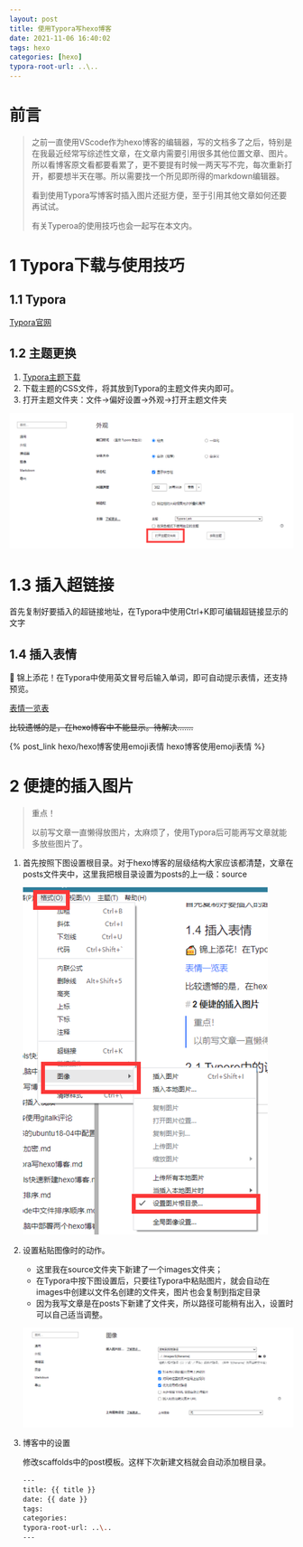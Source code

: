 ```yaml
---
layout: post
title: 使用Typora写hexo博客
date: 2021-11-06 16:40:02
tags: hexo
categories: [hexo]
typora-root-url: ..\..
---
```




# 前言

> 之前一直使用VScode作为hexo博客的编辑器，写的文档多了之后，特别是在我最近经常写综述性文章，在文章内需要引用很多其他位置文章、图片。所以看博客原文看都要看累了，更不要提有时候一两天写不完，每次重新打开，都要想半天在哪。所以需要找一个所见即所得的markdown编辑器。
>
> 看到使用Typora写博客时插入图片还挺方便，至于引用其他文章如何还要再试试。
>
> 有关Typeroa的使用技巧也会一起写在本文内。



# 1 Typora下载与使用技巧

## 1.1 Typora

[Typora官网](https://typora.io/)

## 1.2 主题更换

1. [Typora主题下载](https://theme.typora.io/)
2. 下载主题的CSS文件，将其放到Typora的主题文件夹内即可。
3. 打开主题文件夹：文件->偏好设置->外观->打开主题文件夹

![主题文件夹位置](/images/使用Typora写hexo博客/image-20211106170404957-16361894463612.png)

# 1.3 插入超链接

首先复制好要插入的超链接地址，在Typora中使用Ctrl+K即可编辑超链接显示的文字

## 1.4 插入表情

:cake: 锦上添花！在Typora中使用英文冒号后输入单词，即可自动提示表情，还支持预览。

[表情一览表](https://blog.csdn.net/weixin_42395140/article/details/111642339)

~~比较遗憾的是，在hexo博客中不能显示。待解决.......~~

{% post_link hexo/hexo博客使用emoji表情  hexo博客使用emoji表情 %}

# 2 便捷的插入图片

> 重点！
>
> 以前写文章一直懒得放图片，太麻烦了，使用Typora后可能再写文章就能多放些图片了。

1. 首先按照下图设置根目录。对于hexo博客的层级结构大家应该都清楚，文章在posts文件夹中，这里我把根目录设置为posts的上一级：source

   ![设置根目录](/images/使用Typora写hexo博客/image-20211106173513240.png)

2. 设置粘贴图像时的动作。

   + 这里我在source文件夹下新建了一个images文件夹；
   + 在Typora中按下图设置后，只要往Typora中粘贴图片，就会自动在images中创建以文件名创建的文件夹，图片也会复制到指定目录
   + 因为我写文章是在posts下新建了文件夹，所以路径可能稍有出入，设置时可以自己适当调整。

   ![路径设置](/images/使用Typora写hexo博客/image-20211106172939065-16361909809501.png)

3. 博客中的设置

   修改scaffolds中的post模板。这样下次新建文档就会自动添加根目录。

   ```bash
   ---
   title: {{ title }}
   date: {{ date }}
   tags:
   categories:
   typora-root-url: ..\..
   ---
   
   ```

   